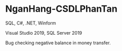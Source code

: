 # NganHang-CSDLPhanTan

SQL, C#, .NET, Winform

Visual Studio 2019, SQL Server 2019

Bug checking negative balance in money transfer.
